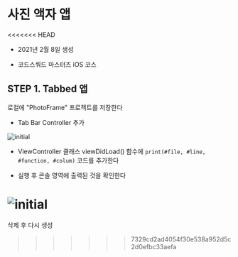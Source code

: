 # 사진 액자 앱


<<<<<<< HEAD

- 2021년 2월 8일 생성

- 코드스쿼드 마스터즈 iOS 코스



## STEP 1. Tabbed 앱

로컬에 "PhotoFrame" 프로젝트를 저장한다

- Tab Bar Controller 추가



![initial](https://user-images.githubusercontent.com/73650994/107309267-7644ea80-6acd-11eb-88ce-247b456e9971.png)



- ViewController 클래스 viewDidLoad() 함수에 `print(#file, #line, #function, #colum)` 코드를 추가한다

- 실행 후 콘솔 영역에 출력된 것을 확인한다



![initial](https://user-images.githubusercontent.com/73650994/107309393-b1dfb480-6acd-11eb-8ecc-c91d4033e54a.png)
=======
삭제 후 다시 생성
>>>>>>> 7329cd2ad4054f30e538a952d5c2d0efbc33aefa
